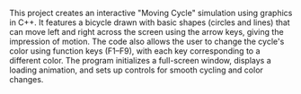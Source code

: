 This project creates an interactive "Moving Cycle" simulation using graphics in C++. It features a bicycle drawn with basic shapes (circles and lines) that can move left and right across the screen using the arrow keys, giving the impression of motion. The code also allows the user to change the cycle's color using function keys (F1–F9), with each key corresponding to a different color. The program initializes a full-screen window, displays a loading animation, and sets up controls for smooth cycling and color changes.
